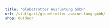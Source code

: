 ```yaml
---
title: "Globetrotter Ausrüstung GmbH"
url: /stuttgart/globetrotter-ausruestung-gmbh/
shop: Outdoor
---
```

